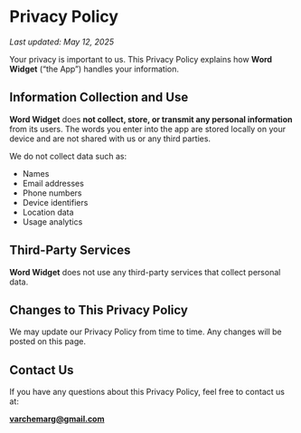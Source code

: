 # Privacy Policy

_Last updated: May 12, 2025_

Your privacy is important to us. This Privacy Policy explains how **Word Widget** (“the App”) handles your information.

## Information Collection and Use

**Word Widget** does **not collect, store, or transmit any personal information** from its users. The words you enter into the app are stored locally on your device and are not shared with us or any third parties.

We do not collect data such as:
- Names
- Email addresses
- Phone numbers
- Device identifiers
- Location data
- Usage analytics

## Third-Party Services

**Word Widget** does not use any third-party services that collect personal data.

## Changes to This Privacy Policy

We may update our Privacy Policy from time to time. Any changes will be posted on this page.

## Contact Us

If you have any questions about this Privacy Policy, feel free to contact us at:

**varchemarg@gmail.com**
